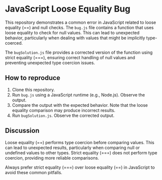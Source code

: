 # JavaScript Loose Equality Bug

This repository demonstrates a common error in JavaScript related to loose equality (==) and null checks.  The `bug.js` file contains a function that uses loose equality to check for null values. This can lead to unexpected behavior, particularly when dealing with values that might be implicitly type-coerced.

The `bugSolution.js` file provides a corrected version of the function using strict equality (===), ensuring correct handling of null values and preventing unexpected type coercion issues.

## How to reproduce

1. Clone this repository.
2. Run `bug.js` using a JavaScript runtime (e.g., Node.js).  Observe the output.
3. Compare the output with the expected behavior.  Note that the loose equality comparison may produce incorrect results.
4. Run `bugSolution.js`. Observe the corrected output. 

## Discussion

Loose equality (==) performs type coercion before comparing values.  This can lead to unexpected results, particularly when comparing null or undefined values to other types.  Strict equality (===) does not perform type coercion, providing more reliable comparisons.

Always prefer strict equality (===) over loose equality (==) in JavaScript to avoid these common pitfalls.